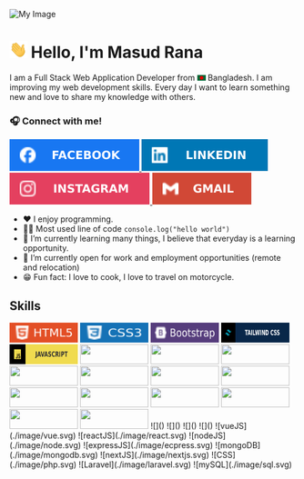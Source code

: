 ![My Image](https://media.licdn.com/dms/image/v2/D5616AQFm6OVFP4liPA/profile-displaybackgroundimage-shrink_350_1400/profile-displaybackgroundimage-shrink_350_1400/0/1687586619023?e=1732752000&v=beta&t=wPtDU72q7WuayjK0QmFD6IUCb7YNie93di36lEk03TM)
# <img height="30px" src="./image/hello.gif" alt="hloImage"/>    Hello, I'm Masud Rana

I am a Full Stack Web Application Developer from <img width="15px" src="./bangladesh.png" alt="Bangladesh"/> Bangladesh. I am improving my web development skills. Every day I want to learn something new and love to share my knowledge with others.

### 🎧 Connect with me!
 <a href="https://www.facebook.com/developermrana"><img src="./image/facefook.svg" alt="Facebook"/> </a>
 <a href="https://www.linkedin.com/in/developermrana"><img src="./image/linkdin.svg" alt="Linkedin"/> </a>
 <a href="https://www.instagram.com/developermrana"><img src="./image/ins.svg" alt="Instagram"/> </a>
 <a href="mailto:rana552m@gmail.com"><img src="./image/gmail.svg" alt="Gmail"/> </a>


  * ❤️ I enjoy programming.
  * 👨‍💻 Most used line of code `console.log("hello world")`
  * 📖 I’m currently learning many things, I believe that everyday is a learning opportunity.
  * 🔎 I’m currently open for work and employment opportunities (remote and relocation)
  * 😁  Fun fact: I love to cook, I love to travel on motorcycle.
    
## Skills
<img src="./image/html.svg" alt="HTML" width="120" height="35"/> 
<img src="./image/css.svg" alt="CSS" width="120" height="35"/> 
<img src="./image/bootstrap.svg" alt="Bootstrap" width="120" height="35"/> 
<img src="./image/tailwind.svg" alt="tailwind CSS" width="120" height="35"/>
<img src="./image/js.svg" alt="javascript" width="120" height="35"/> 
<img src="" alt="" width="120" height="35"/> 
<img src="" alt="" width="120" height="35"/> 
<img src="" alt="" width="120" height="35"/> 
<img src="" alt="" width="120" height="35"/>
<img src="" alt="" width="120" height="35"/>
<img src="" alt="" width="120" height="35"/>
<img src="" alt="" width="120" height="35"/>
<img src="" alt="" width="120" height="35"/>
<img src="" alt="" width="120" height="35"/>
<img src="" alt="" width="120" height="35"/>
<img src="" alt="" width="120" height="35"/>
<img src="" alt="" width="120" height="35"/>
<img src="" alt="" width="120" height="35"/>
 ![]() ![]() ![]() ![]() ![vueJS](./image/vue.svg) ![reactJS](./image/react.svg) ![nodeJS](./image/node.svg) ![expressJS](./image/ecpress.svg) ![mongoDB](./image/mongodb.svg) ![nextJS](./image/nextjs.svg) ![CSS](./image/php.svg) ![Laravel](./image/laravel.svg) ![mySQL](./image/sql.svg)
